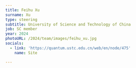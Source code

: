 ```yaml
---
title: Feihu Xu
surname: Xu
type: steering
subtitle: University of Science and Technology of China
job: SC member
year: 2024
photoURL: /2024/team/images/feihu_xu.jpg
socials:
  - link: 'https://quantum.ustc.edu.cn/web/en/node/475'
    name: Site

---
```


